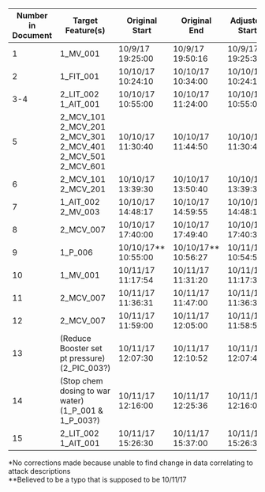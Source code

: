 | Number in Document | Target Feature(s) | Original Start | Original End | Adjusted Start | Adjusted End | Start/End Diff |
| ------ | ------ | ------ | ------ | ------ | ------ | ------ |
| 1 | 1_MV_001 | 10/9/17<br>19:25:00 | 10/9/17<br>19:50:16 | 10/9/17<br>19:25:39 | 10/9/17<br>19:50:24 | +39s/+8s |
| 2 | 1_FIT_001 | 10/10/17<br>10:24:10 | 10/10/17<br>10:34:00 | 10/10/17<br>10:24:10* | 10/10/17<br>10:34:00* | 0s/0s |
| 3-4 | 2_LIT_002<br>1_AIT_001 | 10/10/17<br>10:55:00 | 10/10/17<br>11:24:00 | 10/10/17<br>10:55:00* | 10/10/17<br>11:24:00* | 0s/0s |
| 5 | 2_MCV_101<br>2_MCV_201<br>2_MCV_301<br>2_MCV_401<br>2_MCV_501<br>2_MCV_601 | 10/10/17<br>11:30:40 | 10/10/17<br>11:44:50 | 10/10/17<br>11:30:40* | 10/10/17<br>11:44:50* | 0s/0s |
| 6 | 2_MCV_101<br>2_MCV_201 | 10/10/17<br>13:39:30 | 10/10/17<br>13:50:40 | 10/10/17<br>13:39:30* | 10/10/17<br>13:50:40* | 0s/0s |
| 7 | 1_AIT_002<br>2_MV_003 | 10/10/17<br>14:48:17 | 10/10/17<br>14:59:55 | 10/10/17<br>14:48:15 | 10/10/17<br>14:59:51 | -2s/-4s |
| 8 | 2_MCV_007 | 10/10/17<br>17:40:00 | 10/10/17<br>17:49:40 | 10/10/17<br>17:40:37 | 10/10/17<br>17:49:38 | -3s/-2s |
| 9 | 1_P_006 | 10/10/17**<br>10:55:00 | 10/10/17**<br>10:56:27 | 10/11/17<br>10:54:56 | 10/11/17<br>10:56:19 | -4s/-8s |
| 10 | 1_MV_001 | 10/11/17<br>11:17:54 | 10/11/17<br>11:31:20 | 10/11/17<br>11:17:36 | 10/11/17<br>11:31:29 | -18s/+9s |
| 11 | 2_MCV_007 | 10/11/17<br>11:36:31 | 10/11/17<br>11:47:00 | 10/11/17<br>11:36:32 | 10/11/17<br>11:46:56 | +1s/-4s |
| 12 | 2_MCV_007 | 10/11/17<br>11:59:00 | 10/11/17<br>12:05:00 | 10/11/17<br>11:58:51 | 10/11/17<br>12:05:07 | -9s/+2s |
| 13 | (Reduce Booster set pt pressure)<br>(2_PIC_003?) | 10/11/17<br>12:07:30 | 10/11/17<br>12:10:52 | 10/11/17<br>12:07:40 | 10/11/17<br>12:10:51 | +10s/-1s |
| 14 | (Stop chem dosing to war water)<br>(1_P_001 & 1_P_003?) | 10/11/17<br>12:16:00 | 10/11/17<br>12:25:36 | 10/11/17<br>12:16:07 | 10/11/17<br>12:25:46 | +7s/+10s |
| 15 | 2_LIT_002<br>1_AIT_001 | 10/11/17<br>15:26:30 | 10/11/17<br>15:37:00 | 10/11/17<br>15:26:30* | 10/11/17<br>15:37:00* | 0s/0s |

*No corrections made because unable to find change in data correlating to attack descriptions<br>**Believed to be a typo that is supposed to be 10/11/17